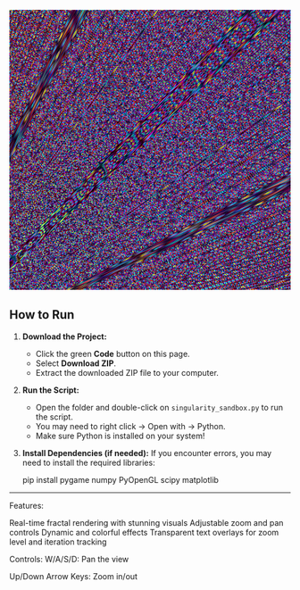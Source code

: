 
![Singularity Sandbox Preview](screenshot.png)

## How to Run
1. **Download the Project:**
   - Click the green **Code** button on this page.
   - Select **Download ZIP**.
   - Extract the downloaded ZIP file to your computer.

2. **Run the Script:**
   - Open the folder and double-click on `singularity_sandbox.py` to run the script.
   - You may need to right click -> Open with -> Python.
   - Make sure Python is installed on your system!

3. **Install Dependencies (if needed):**
   If you encounter errors, you may need to install the required libraries:

   pip install pygame numpy PyOpenGL scipy matplotlib

---

Features:

Real-time fractal rendering with stunning visuals
Adjustable zoom and pan controls
Dynamic and colorful effects
Transparent text overlays for zoom level and iteration tracking

Controls:
W/A/S/D: Pan the view

Up/Down Arrow Keys: Zoom in/out
